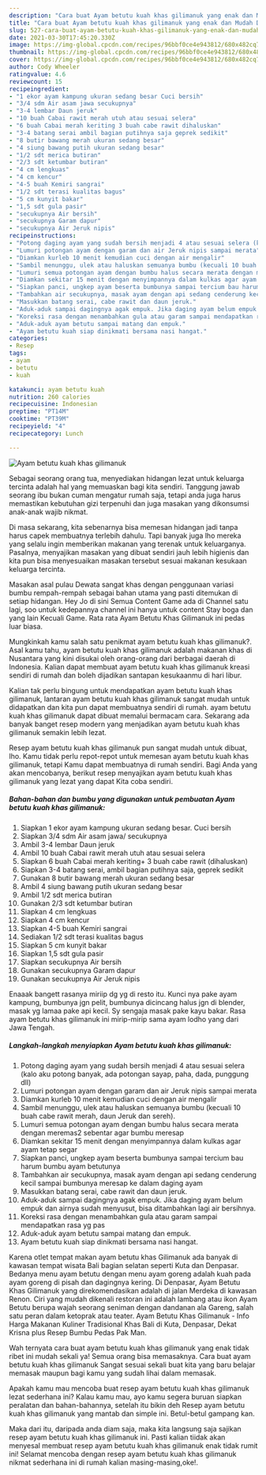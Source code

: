 ```yaml
---
description: "Cara buat Ayam betutu kuah khas gilimanuk yang enak dan Mudah Dibuat"
title: "Cara buat Ayam betutu kuah khas gilimanuk yang enak dan Mudah Dibuat"
slug: 527-cara-buat-ayam-betutu-kuah-khas-gilimanuk-yang-enak-dan-mudah-dibuat
date: 2021-03-30T17:45:20.330Z
image: https://img-global.cpcdn.com/recipes/96bbf0ce4e943812/680x482cq70/ayam-betutu-kuah-khas-gilimanuk-foto-resep-utama.jpg
thumbnail: https://img-global.cpcdn.com/recipes/96bbf0ce4e943812/680x482cq70/ayam-betutu-kuah-khas-gilimanuk-foto-resep-utama.jpg
cover: https://img-global.cpcdn.com/recipes/96bbf0ce4e943812/680x482cq70/ayam-betutu-kuah-khas-gilimanuk-foto-resep-utama.jpg
author: Cody Wheeler
ratingvalue: 4.6
reviewcount: 15
recipeingredient:
- "1 ekor ayam kampung ukuran sedang besar Cuci bersih"
- "3/4 sdm Air asam jawa secukupnya"
- "3-4 lembar Daun jeruk"
- "10 buah Cabai rawit merah utuh atau sesuai selera"
- "6 buah Cabai merah keriting 3 buah cabe rawit dihaluskan"
- "3-4 batang serai ambil bagian putihnya saja geprek sedikit"
- "8 butir bawang merah ukuran sedang besar"
- "4 siung bawang putih ukuran sedang besar"
- "1/2 sdt merica butiran"
- "2/3 sdt ketumbar butiran"
- "4 cm lengkuas"
- "4 cm kencur"
- "4-5 buah Kemiri sangrai"
- "1/2 sdt terasi kualitas bagus"
- "5 cm kunyit bakar"
- "1,5 sdt gula pasir"
- "secukupnya Air bersih"
- "secukupnya Garam dapur"
- "secukupnya Air Jeruk nipis"
recipeinstructions:
- "Potong daging ayam yang sudah bersih menjadi 4 atau sesuai selera (kalo aku potong banyak, ada potongan sayap, paha, dada, punggung dll)"
- "Lumuri potongan ayam dengan garam dan air Jeruk nipis sampai merata"
- "Diamkan kurleb 10 menit kemudian cuci dengan air mengalir"
- "Sambil menunggu, ulek atau haluskan semuanya bumbu (kecuali 10 buah cabe rawit merah, daun Jeruk dan sereh)."
- "Lumuri semua potongan ayam dengan bumbu halus secara merata dengan meremas2 sebentar agar bumbu meresap"
- "Diamkan sekitar 15 menit dengan menyimpannya dalam kulkas agar ayam tetap segar"
- "Siapkan panci, ungkep ayam beserta bumbunya sampai tercium bau harum bumbu ayam betutunya"
- "Tambahkan air secukupnya, masak ayam dengan api sedang cenderung kecil sampai bumbunya meresap ke dalam daging ayam"
- "Masukkan batang serai, cabe rawit dan daun jeruk."
- "Aduk-aduk sampai dagingnya agak empuk. Jika daging ayam belum empuk dan airnya sudah menyusut, bisa ditambahkan lagi air bersihnya."
- "Koreksi rasa dengan menambahkan gula atau garam sampai mendapatkan rasa yg pas"
- "Aduk-aduk ayam betutu sampai matang dan empuk."
- "Ayam betutu kuah siap dinikmati bersama nasi hangat."
categories:
- Resep
tags:
- ayam
- betutu
- kuah

katakunci: ayam betutu kuah 
nutrition: 260 calories
recipecuisine: Indonesian
preptime: "PT14M"
cooktime: "PT39M"
recipeyield: "4"
recipecategory: Lunch

---
```



![Ayam betutu kuah khas gilimanuk](https://img-global.cpcdn.com/recipes/96bbf0ce4e943812/680x482cq70/ayam-betutu-kuah-khas-gilimanuk-foto-resep-utama.jpg)

Sebagai seorang orang tua, menyediakan hidangan lezat untuk keluarga tercinta adalah hal yang memuaskan bagi kita sendiri. Tanggung jawab seorang ibu bukan cuman mengatur rumah saja, tetapi anda juga harus memastikan kebutuhan gizi terpenuhi dan juga masakan yang dikonsumsi anak-anak wajib nikmat.

Di masa  sekarang, kita sebenarnya bisa memesan hidangan jadi tanpa harus capek membuatnya terlebih dahulu. Tapi banyak juga lho mereka yang selalu ingin memberikan makanan yang terenak untuk keluarganya. Pasalnya, menyajikan masakan yang dibuat sendiri jauh lebih higienis dan kita pun bisa menyesuaikan masakan tersebut sesuai makanan kesukaan keluarga tercinta. 

Masakan asal pulau Dewata sangat khas dengan penggunaan variasi bumbu rempah-rempah sebagai bahan utama yang pasti ditemukan di setiap hidangan. Hey Jo di sini Semua Content Game ada di Channel satu lagi, soo untuk kedepannya channel ini hanya untuk content Stay boga dan yang lain Kecuali Game. Rata rata Ayam Betutu Khas Gilimanuk ini pedas luar biasa.

Mungkinkah kamu salah satu penikmat ayam betutu kuah khas gilimanuk?. Asal kamu tahu, ayam betutu kuah khas gilimanuk adalah makanan khas di Nusantara yang kini disukai oleh orang-orang dari berbagai daerah di Indonesia. Kalian dapat membuat ayam betutu kuah khas gilimanuk kreasi sendiri di rumah dan boleh dijadikan santapan kesukaanmu di hari libur.

Kalian tak perlu bingung untuk mendapatkan ayam betutu kuah khas gilimanuk, lantaran ayam betutu kuah khas gilimanuk sangat mudah untuk didapatkan dan kita pun dapat membuatnya sendiri di rumah. ayam betutu kuah khas gilimanuk dapat dibuat memalui bermacam cara. Sekarang ada banyak banget resep modern yang menjadikan ayam betutu kuah khas gilimanuk semakin lebih lezat.

Resep ayam betutu kuah khas gilimanuk pun sangat mudah untuk dibuat, lho. Kamu tidak perlu repot-repot untuk memesan ayam betutu kuah khas gilimanuk, tetapi Kamu dapat membuatnya di rumah sendiri. Bagi Anda yang akan mencobanya, berikut resep menyajikan ayam betutu kuah khas gilimanuk yang lezat yang dapat Kita coba sendiri.

<!--inarticleads1-->

##### Bahan-bahan dan bumbu yang digunakan untuk pembuatan Ayam betutu kuah khas gilimanuk:

1. Siapkan 1 ekor ayam kampung ukuran sedang besar. Cuci bersih
1. Siapkan 3/4 sdm Air asam jawa/ secukupnya
1. Ambil 3-4 lembar Daun jeruk
1. Ambil 10 buah Cabai rawit merah utuh atau sesuai selera
1. Siapkan 6 buah Cabai merah keriting+ 3 buah cabe rawit (dihaluskan)
1. Siapkan 3-4 batang serai, ambil bagian putihnya saja, geprek sedikit
1. Gunakan 8 butir bawang merah ukuran sedang besar
1. Ambil 4 siung bawang putih ukuran sedang besar
1. Ambil 1/2 sdt merica butiran
1. Gunakan 2/3 sdt ketumbar butiran
1. Siapkan 4 cm lengkuas
1. Siapkan 4 cm kencur
1. Siapkan 4-5 buah Kemiri sangrai
1. Sediakan 1/2 sdt terasi kualitas bagus
1. Siapkan 5 cm kunyit bakar
1. Siapkan 1,5 sdt gula pasir
1. Siapkan secukupnya Air bersih
1. Gunakan secukupnya Garam dapur
1. Gunakan secukupnya Air Jeruk nipis


Enaaak bangett rasanya miriip dg yg di resto itu. Kunci nya pake ayam kampung, bumbunya jgn pelit, bumbunya dicincang halus jgn di blender, masak yg lamaa pake api kecil. Sy sengaja masak pake kayu bakar. Rasa ayam betutu khas gilimanuk ini mirip-mirip sama ayam lodho yang dari Jawa Tengah. 

<!--inarticleads2-->

##### Langkah-langkah menyiapkan Ayam betutu kuah khas gilimanuk:

1. Potong daging ayam yang sudah bersih menjadi 4 atau sesuai selera (kalo aku potong banyak, ada potongan sayap, paha, dada, punggung dll)
1. Lumuri potongan ayam dengan garam dan air Jeruk nipis sampai merata
1. Diamkan kurleb 10 menit kemudian cuci dengan air mengalir
1. Sambil menunggu, ulek atau haluskan semuanya bumbu (kecuali 10 buah cabe rawit merah, daun Jeruk dan sereh).
1. Lumuri semua potongan ayam dengan bumbu halus secara merata dengan meremas2 sebentar agar bumbu meresap
1. Diamkan sekitar 15 menit dengan menyimpannya dalam kulkas agar ayam tetap segar
1. Siapkan panci, ungkep ayam beserta bumbunya sampai tercium bau harum bumbu ayam betutunya
1. Tambahkan air secukupnya, masak ayam dengan api sedang cenderung kecil sampai bumbunya meresap ke dalam daging ayam
1. Masukkan batang serai, cabe rawit dan daun jeruk.
1. Aduk-aduk sampai dagingnya agak empuk. Jika daging ayam belum empuk dan airnya sudah menyusut, bisa ditambahkan lagi air bersihnya.
1. Koreksi rasa dengan menambahkan gula atau garam sampai mendapatkan rasa yg pas
1. Aduk-aduk ayam betutu sampai matang dan empuk.
1. Ayam betutu kuah siap dinikmati bersama nasi hangat.


Karena otlet tempat makan ayam betutu khas Gilimanuk ada banyak di kawasan tempat wisata Bali bagian selatan seperti Kuta dan Denpasar. Bedanya menu ayam betutu dengan menu ayam goreng adalah kuah pada ayam goreng di pisah dan dagingnya kering. Di Denpasar, Ayam Betutu Khas Gilimanuk yang direkomendasikan adalah di jalan Merdeka di kawasan Renon. Ciri yang mudah dikenali restoran ini adalah lambang atau ikon Ayam Betutu berupa wajah seorang seniman dengan dandanan ala Gareng, salah satu peran dalam ketoprak atau teater. Ayam Betutu Khas Gilimanuk - Info Harga Makanan Kuliner Tradisional Khas Bali di Kuta, Denpasar, Dekat Krisna plus Resep Bumbu Pedas Pak Man. 

Wah ternyata cara buat ayam betutu kuah khas gilimanuk yang enak tidak ribet ini mudah sekali ya! Semua orang bisa memasaknya. Cara buat ayam betutu kuah khas gilimanuk Sangat sesuai sekali buat kita yang baru belajar memasak maupun bagi kamu yang sudah lihai dalam memasak.

Apakah kamu mau mencoba buat resep ayam betutu kuah khas gilimanuk lezat sederhana ini? Kalau kamu mau, ayo kamu segera buruan siapkan peralatan dan bahan-bahannya, setelah itu bikin deh Resep ayam betutu kuah khas gilimanuk yang mantab dan simple ini. Betul-betul gampang kan. 

Maka dari itu, daripada anda diam saja, maka kita langsung saja sajikan resep ayam betutu kuah khas gilimanuk ini. Pasti kalian tiidak akan menyesal membuat resep ayam betutu kuah khas gilimanuk enak tidak rumit ini! Selamat mencoba dengan resep ayam betutu kuah khas gilimanuk nikmat sederhana ini di rumah kalian masing-masing,oke!.

